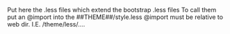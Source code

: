 Put here the .less files which extend the bootstrap .less files
To call them put an @import into the ##THEME##/style.less
@import must be relative to web dir. I.E. /theme/less/....
